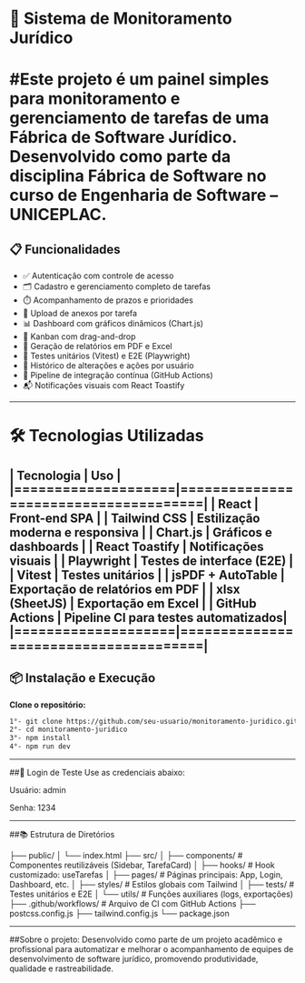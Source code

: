 # 🧾 Sistema de Monitoramento Jurídico

#Este projeto é um painel simples para monitoramento e gerenciamento de tarefas de uma Fábrica de Software Jurídico. Desenvolvido como parte da disciplina **Fábrica de Software** no curso de Engenharia de Software – UNICEPLAC.
=======
## 📋 Funcionalidades

- ✅ Autenticação com controle de acesso
- 🗂️ Cadastro e gerenciamento completo de tarefas
- ⏱️ Acompanhamento de prazos e prioridades
- 📎 Upload de anexos por tarefa
- 📊 Dashboard com gráficos dinâmicos (Chart.js)
- 📅 Kanban com drag-and-drop
- 📑 Geração de relatórios em PDF e Excel
- 🧪 Testes unitários (Vitest) e E2E (Playwright)
- 🔁 Histórico de alterações e ações por usuário
- 🔧 Pipeline de integração contínua (GitHub Actions)
- 📬 Notificações visuais com React Toastify

---

# 🛠 Tecnologias Utilizadas

| Tecnologia         | Uso                                  |
|====================|======================================|
| React              | Front-end SPA                        |
| Tailwind CSS       | Estilização moderna e responsiva     |
| Chart.js           | Gráficos e dashboards                |
| React Toastify     | Notificações visuais                 |
| Playwright         | Testes de interface (E2E)            |
| Vitest             | Testes unitários                     |
| jsPDF + AutoTable  | Exportação de relatórios em PDF      |
| xlsx (SheetJS)     | Exportação em Excel                  |
| GitHub Actions     | Pipeline CI para testes automatizados|
|====================|======================================|
---

## 📦 Instalação e Execução

**Clone o repositório:**

```bash
1°- git clone https://github.com/seu-usuario/monitoramento-juridico.git
2°- cd monitoramento-juridico
3°- npm install
4°- npm run dev
```
---

##🔐 Login de Teste
Use as credenciais abaixo:

Usuário: admin

Senha: 1234

---
##📚 Estrutura de Diretórios

├── public/
│   └── index.html
├── src/
│   ├── components/         # Componentes reutilizáveis (Sidebar, TarefaCard)
│   ├── hooks/              # Hook customizado: useTarefas
│   ├── pages/              # Páginas principais: App, Login, Dashboard, etc.
│   ├── styles/             # Estilos globais com Tailwind
│   ├── tests/              # Testes unitários e E2E
│   └── utils/              # Funções auxiliares (logs, exportações)
├── .github/workflows/      # Arquivo de CI com GitHub Actions
├── postcss.config.js
├── tailwind.config.js
└── package.json

---

##Sobre o projeto:
Desenvolvido como parte de um projeto acadêmico e profissional para automatizar e melhorar o acompanhamento de equipes de desenvolvimento de software jurídico, promovendo produtividade, qualidade e rastreabilidade.
